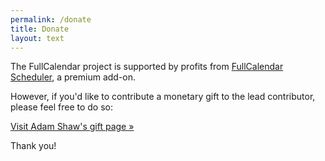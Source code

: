 ```yaml
---
permalink: /donate
title: Donate
layout: text
---
```


The FullCalendar project is supported by profits from
<a href='{{ site.baseurl }}/pricing'>FullCalendar Scheduler</a>,
a premium add-on.

However, if you'd like to contribute a monetary gift to the lead contributor,
please feel free to do so:

<a href='http://arshaw.com/donate/' target='_blank'>Visit Adam Shaw's gift page &raquo;</a>

Thank you!
